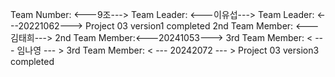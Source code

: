 Team Number: <---9조--->
Team Leader: <---이유섭--->
Team Leader: <---20221062--->
Project 03 version1 completed
2nd Team Member: <---김태희--->
2nd Team Member:<---20241053--->
3rd Team Member: < --- 임나영 --- >
3rd Team Member: < --- 20242072 --- >
Project 03 version3 completed
